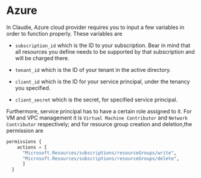 # Azure

In Claudie, Azure cloud provider requires you to input a few variables in order to function properly. These variables are
-  `subscription_id` which is the ID to your subscription. Bear in mind that all resources you define needs to be supported by that subscription and will be charged there.

- `tenant_id` which is the ID of your tenant in the active directory.

- `client_id` which is the ID for your service principal, under the tenancy you specified.

- `client_secret` which is the secret, for specified service principal.

Furthermore, service principal has to have a certain role assigned to it. For VM and VPC management it is `Virtual Machine Contributor` and `Network Contributor` respectively; and for resource group creation and deletion,the permission are
```tf
permissions {
    actions = [ 
      "Microsoft.Resources/subscriptions/resourceGroups/write",
      "Microsoft.Resources/subscriptions/resourceGroups/delete",
      ]
  }
``` 